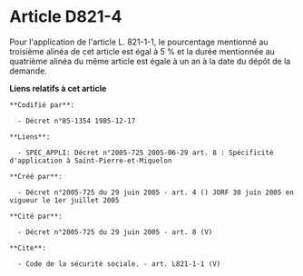 # Article D821-4

Pour l'application de l'article L. 821-1-1, le pourcentage mentionné au troisième alinéa de cet article est égal à 5 % et la
durée mentionnée au quatrième alinéa du même article est égale à un an à la date du dépôt de la demande.

**Liens relatifs à cet article**

	**Codifié par**:

	  - Décret n°85-1354 1985-12-17

	**Liens**:

	  - SPEC_APPLI: Décret n°2005-725 2005-06-29 art. 8 : Spécificité d'application à Saint-Pierre-et-Miquelon

	**Créé par**:

	  - Décret n°2005-725 du 29 juin 2005 - art. 4 () JORF 30 juin 2005 en vigueur le 1er juillet 2005

	**Cité par**:

	  - Décret n°2005-725 du 29 juin 2005 - art. 8 (V)

	**Cite**:

	  - Code de la sécurité sociale. - art. L821-1-1 (V)
